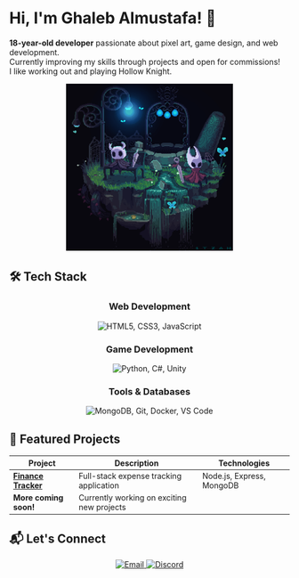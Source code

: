 # Hi, I'm Ghaleb Almustafa! 👾

**18-year-old developer** passionate about pixel art, game design, and web development.  
Currently improving my skills through projects and open for commissions!  
I like working out and playing Hollow Knight.

<p align="center">
  <img src="/assets/HKandH.gif" width="300" alt="Hollow Knight pixel art">
</p>

## 🛠️ Tech Stack

<div align="center">
  
### Web Development
<img src="https://skillicons.dev/icons?i=html,css,js" title="HTML5, CSS3, JavaScript" />

### Game Development

<img src="https://skillicons.dev/icons?i=python,cs,unity" title="Python, C#, Unity" />

### Tools & Databases

<img src="https://skillicons.dev/icons?i=mongodb,git,docker,vscode" title="MongoDB, Git, Docker, VS Code" />
  
</div>

## 🚀 Featured Projects

<div align="center">

| Project                                                                | Description                                | Technologies              |
| ---------------------------------------------------------------------- | ------------------------------------------ | ------------------------- |
| **[Finance Tracker](https://github.com/ShuraNix/Finance-tracker-app)** | Full-stack expense tracking application    | Node.js, Express, MongoDB |
| **More coming soon!**                                                  | Currently working on exciting new projects |                           |

</div>

## 📬 Let's Connect

<p align="center">
  <a href="mailto:ghalebalmustafa123@gmail.com">
    <img src="https://img.shields.io/badge/Gmail-D14836?style=for-the-badge&logo=gmail&logoColor=white" alt="Email">
  </a>
  <a href="https://discordapp.com/users/purenix">
    <img src="https://img.shields.io/badge/Discord-5865F2?style=for-the-badge&logo=discord&logoColor=white" alt="Discord">
  </a>
</p>

